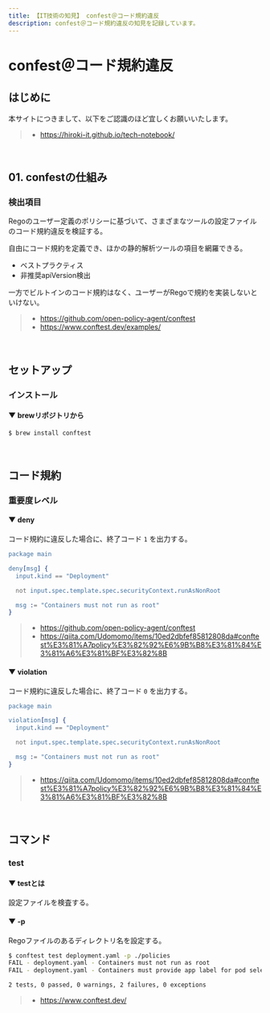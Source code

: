 ```yaml
---
title: 【IT技術の知見】 confest＠コード規約違反
description: confest＠コード規約違反の知見を記録しています。
---
```


# confest＠コード規約違反

## はじめに

本サイトにつきまして、以下をご認識のほど宜しくお願いいたします。

> - https://hiroki-it.github.io/tech-notebook/

<br>

## 01. confestの仕組み

### 検出項目

Regoのユーザー定義のポリシーに基づいて、さまざまなツールの設定ファイルのコード規約違反を検証する。

自由にコード規約を定義でき、ほかの静的解析ツールの項目を網羅できる。

- ベストプラクティス
- 非推奨apiVersion検出

一方でビルトインのコード規約はなく、ユーザーがRegoで規約を実装しないといけない。

> - https://github.com/open-policy-agent/conftest
> - https://www.conftest.dev/examples/

<br>

## セットアップ

### インストール

#### ▼ brewリポジトリから

```bash
$ brew install conftest
```

<br>

## コード規約

### 重要度レベル

#### ▼ deny

コード規約に違反した場合に、終了コード `1` を出力する。

```erlang
package main

deny[msg] {
  input.kind == "Deployment"

  not input.spec.template.spec.securityContext.runAsNonRoot

  msg := "Containers must not run as root"
}
```

> - https://github.com/open-policy-agent/conftest
> - https://qiita.com/Udomomo/items/10ed2dbfef85812808da#conftest%E3%81%A7policy%E3%82%92%E6%9B%B8%E3%81%84%E3%81%A6%E3%81%BF%E3%82%8B

#### ▼ violation

コード規約に違反した場合に、終了コード `0` を出力する。

```erlang
package main

violation[msg] {
  input.kind == "Deployment"

  not input.spec.template.spec.securityContext.runAsNonRoot

  msg := "Containers must not run as root"
}
```

> - https://qiita.com/Udomomo/items/10ed2dbfef85812808da#conftest%E3%81%A7policy%E3%82%92%E6%9B%B8%E3%81%84%E3%81%A6%E3%81%BF%E3%82%8B

<br>

## コマンド

### test

#### ▼ testとは

設定ファイルを検査する。

#### ▼ -p

Regoファイルのあるディレクトリ名を設定する。

```bash
$ conftest test deployment.yaml -p ./policies
FAIL - deployment.yaml - Containers must not run as root
FAIL - deployment.yaml - Containers must provide app label for pod selectors

2 tests, 0 passed, 0 warnings, 2 failures, 0 exceptions
```

> - https://www.conftest.dev/

<br>
